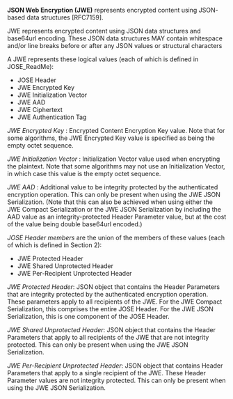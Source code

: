**JSON Web Encryption (JWE)** represents encrypted content using JSON- based data structures [RFC7159].  

JWE represents encrypted content using JSON data structures and base64url encoding.  These JSON data structures MAY contain whitespace and/or line breaks before or after any JSON values or structural characters

A JWE represents these logical values (each of which is defined in JOSE_ReadMe):
* JOSE Header
* JWE Encrypted Key
* JWE Initialization Vector
* JWE AAD
* JWE Ciphertext
* JWE Authentication Tag

*JWE Encrypted Key* : Encrypted Content Encryption Key value.  Note that for some algorithms, the JWE Encrypted Key value is specified as being the empty octet sequence.

*JWE Initialization Vector* : Initialization Vector value used when encrypting the plaintext. Note that some algorithms may not use an Initialization Vector, in which case this value is the empty octet sequence.

*JWE AAD* : Additional value to be integrity protected by the authenticated encryption operation.  This can only be present when using the JWE JSON Serialization.  (Note that this can also be achieved when using either the JWE Compact Serialization or the JWE JSON Serialization by including the AAD value as an integrity-protected Header Parameter value, but at the cost of the value being double base64url encoded.)

*JOSE Header members* are the union of the members of
these values (each of which is defined in Section 2):
* JWE Protected Header
* JWE Shared Unprotected Header
* JWE Per-Recipient Unprotected Header

*JWE Protected Header*:
JSON object that contains the Header Parameters that are integrity protected by the authenticated encryption operation.  These parameters apply to all recipients of the JWE.  For the JWE Compact Serialization, this comprises the entire JOSE Header.  For the JWE JSON Serialization, this is one component of the JOSE Header.

*JWE Shared Unprotected Header*:
JSON object that contains the Header Parameters that apply to all recipients of the JWE that are not integrity  protected.  This can only be present when using the JWE JSON Serialization.

*JWE Per-Recipient Unprotected Header*:
JSON object that contains Header Parameters that apply to a single recipient of the JWE.  These Header Parameter values are not integrity protected.  This can only be present when using the JWE JSON Serialization.
